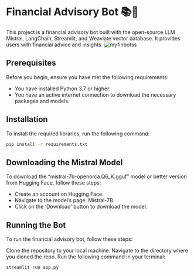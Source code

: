# Financial Advisory Bot 📚💸

This project is a financial advisory bot built with the open-source LLM Mistral, LangChain, Streamlit, and Weaviate vector database. It provides users with financial advice and insights.
![myfinbotss](https://github.com/yash013/financial-advisor-using-langchain/assets/75071915/9df0704b-9773-4f21-96c0-7b4a1072a3b0)


## Prerequisites

Before you begin, ensure you have met the following requirements:
* You have installed Python 3.7 or higher.
* You have an active internet connection to download the necessary packages and models.

## Installation

To install the required libraries, run the following command:

```bash
pip install -r requirements.txt
```

## Downloading the Mistral Model
To download the “mistral-7b-openorca.Q6_K.gguf” model or better version from Hugging Face, follow these steps:

* Create an account on Hugging Face.
* Navigate to the model’s page: Mistral-7B.
* Click on the ‘Download’ button to download the model.

## Running the Bot
To run the financial advisory bot, follow these steps:

Clone the repository to your local machine.
Navigate to the directory where you cloned the repo.
Run the following command in your terminal:

```bash
streamlit run app.py
```

